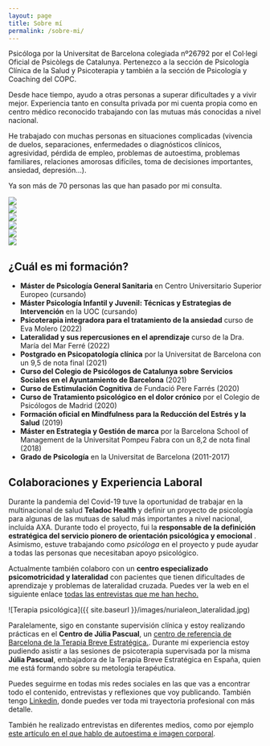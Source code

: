 ```yaml
---
layout: page
title: Sobre mí
permalink: /sobre-mi/
---
```


Psicóloga por la Universitat de Barcelona colegiada nº26792 por el Col·legi Oficial de Psicòlegs de Catalunya. Pertenezco a la sección de Psicología Clínica de la Salud y Psicoterapia y también a la sección de Psicología y Coaching del COPC.

Desde hace tiempo, ayudo a otras personas a superar dificultades y a vivir mejor. Experiencia tanto en consulta privada por mi cuenta propia como en centro médico reconocido trabajando con las mutuas más conocidas a nivel nacional.

He trabajado con muchas personas en situaciones complicadas (vivencia de duelos, separaciones, enfermedades o diagnósticos clínicos, agresividad, pérdida de empleo, problemas de autoestima, problemas familiares, relaciones amorosas difíciles, toma de decisiones importantes, ansiedad, depresión...).

Ya son más de 70 personas las que han pasado por mi consulta.

<div class="carousel" data-flickity='{ "imagesLoaded": true, "wrapAround": true, "autoPlay": true }'>
 <div class="carousel-cell"><img src="{{ site.baseurl }}/images/IMG-8643.jpg" /></div>
  <div class="carousel-cell"><img src="{{ site.baseurl }}/images/IMG_4989.webp" /></div>
  <div class="carousel-cell"><img src="{{ site.baseurl }}/images/despacho.webp" /></div>
  <div class="carousel-cell"><img src="{{ site.baseurl }}/images/5ec741eb-e9db-4797-a6ad-055d89de5e2a.webp" /></div>
  <div class="carousel-cell"><img src="{{ site.baseurl }}/images/IMG_8329.JPG" /></div>
  <div class="carousel-cell"><img src="{{ site.baseurl }}/images/img_5496.webp" /></div>
</div>

## ¿Cuál es mi formación?

- **Máster de Psicología General Sanitaria** en Centro Universitario Superior Europeo (cursando)
- **Máster Psicología Infantil y Juvenil: Técnicas y Estrategias de Intervención** en la UOC (cursando)
- **Psicoterapia integradora para el tratamiento de la ansiedad** curso de Eva Molero (2022)
- **Lateralidad y sus repercusiones en el aprendizaje** curso de la Dra. María del Mar Ferré (2022)
- **Postgrado en Psicopatología clínica** por la Universitat de Barcelona con un 9,5 de nota final (2021)
- **Curso del Colegio de Psicólogos de Catalunya sobre Servicios Sociales en el Ayuntamiento de Barcelona** (2021)
- **Curso de Estimulación Cognitiva** de Fundació Pere Farrés (2020)
- **Curso de Tratamiento psicológico en el dolor crónico** por el Colegio de Psicólogos de Madrid (2020)
- **Formación oficial en Mindfulness para la Reducción del Estrés y la Salud** (2019)
- **Máster en Estrategia y Gestión de marca** por la Barcelona School of Management de la Universitat Pompeu Fabra con un 8,2 de nota final (2018)
- **Grado de Psicología** en la Universitat de Barcelona (2011-2017)

## Colaboraciones y Experiencia Laboral

Durante la pandemia del Covid-19 tuve la oportunidad de trabajar en la multinacional de salud **Teladoc Health** y definir un proyecto de psicología para algunas de las mutuas de salud más importantes a nivel nacional, incluída AXA. Durante todo el proyecto, fui la **responsable de la definición estratégica del servicio pionero de orientación psicológica y emocional** . Asimismo, estuve trabajando como *psicóloga* en el proyecto y pude ayudar a todas las personas que necesitaban apoyo psicológico.

Actualmente también colaboro con un **centro especializado psicomotricidad y lateralidad** con pacientes que tienen dificultades de aprendizaje y problemas de lateralidad cruzada. Puedes ver la web en el siguiente enlace [todas las entrevistas que me han hecho.](https://lateralidad.com/la-agresividad-siempre-tiene-un-proposito/)  

![Terapia psicológica]({{ site.baseurl }}/images/nurialeon_lateralidad.jpg)


Paralelamente, sigo en constante supervisión clínica y estoy realizando prácticas en el **Centro de Júlia Pascual**, un [centro de referencia de Barcelona de la Terapia Breve Estratégica.](https://www.juliapascual.com/). Durante mi experiencia estoy pudiendo asistir a las sesiones de psicoterapia supervisada por la misma **Júlia Pascual**, embajadora de la Terapia Breve Estratégica en España, quien me está formando sobre su metología terapéutica.


Puedes seguirme en todas mis redes sociales en las que vas a encontrar todo el contenido, entrevistas y reflexiones que voy publicando. También tengo [Linkedin](https://www.linkedin.com/in/nurialeonsallent/), donde puedes ver toda mi trayectoria profesional con más detalle. 

También he realizado entrevistas en diferentes medios, como por ejemplo [este artículo en el que hablo de autoestima e imagen corporal](https://www.esteticainfo.com/complejos-yo-liberate-y-encuentra-tu-felicidad/).
